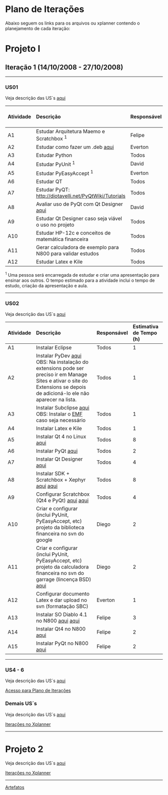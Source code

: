 # Plano de Iterações #


Abaixo seguem os links para os arquivos ou xplanner contendo o planejamento de cada iteração:

# Projeto I #

## Iteração 1 (14/10/2008 - 27/10/2008) ##


---

### US01 ###

Veja descrição das US´s [aqui](userStories.md)

| Atividade | Descrição | Responsável | Estimativa de Tempo (h) |
|:----------|:----------|:------------|:------------------------|
| A1        | Estudar Arquitetura Maemo e Scratchbox <sup>1</sup> | Felipe      | 3                       |
| A2        | Estudar como fazer um .deb [aqui](http://home.cfl.rr.com/genecash/nokia/making_packages.html) | Everton     | 3                       |
| A3        | Estudar Python | Todos       | 16                      |
| A4        | Estudar PyUnit <sup>1</sup> | David       | 3                       |
| A5        | Estudar PyEasyAccept <sup>1</sup> | Everton     | 3                       |
| A6        | Estudar QT | Todos       | 8                       |
| A7        | Estudar PyQT: http://diotavelli.net/PyQtWiki/Tutorials| Todos       | 16                      |
| A8        | Avaliar uso de PyQt com Qt Designer [aqui](http://www.diotavelli.net/PyQtWiki/Creating_GUI_Applications_with_PyQt_and_Qt_Designer) | David       | 4                       |
| A9        | Estudar Qt Designer caso seja viável o uso no projeto | Todos       | 8                       |
| A10       | Estudar HP-12c e conceitos de matemática financeira | Todos       | 8                       |
| A11       | Gerar calculadora de exemplo para N800 para validar estudos | Todos       | 12                      |
| A12       | Estudar Latex e Kile | Todos       | 4                       |

<sup>1</sup> Uma pessoa será encarregada de estudar e criar uma apresentação para ensinar aos outros. O tempo estimado para a atividade inclui o tempo de estudo, criação da apresentação e aula.


---

### US02 ###

Veja descrição das US´s [aqui](userStories.md)

| Atividade | Descrição | Responsável | Estimativa de Tempo (h) |
|:----------|:----------|:------------|:------------------------|
| A1        | Instalar Eclipse | Todos       | 1                       |
| A2        | Instalar PyDev [aqui](http://pydev.sourceforge.net/) OBS: Na instalação do extensions pode ser preciso ir em Manage Sites e ativar o site do Extensions se depois de adicioná-lo ele não aparecer na lista. | Todos       | 1                       |
| A3        | Instalar Subclipse [aqui](http://subclipse.tigris.org/) OBS: Instalar o [EMF](http://www.eclipse.org/downloads/download.php?file=/modeling/emf/emf/downloads/drops/2.4.1/R200808251517/emf-sdo-xsd-SDK-2.4.1.zip) caso seja necessário | Todos       | 1                       |
| A4        | Instalar Latex e Kile | Todos       | 1                       |
| A5        | Instalar Qt 4 no Linux [aqui](http://flaviofabricio.blogspot.com/2008/08/tutorial-programando-para-qt-usando.html) | Todos       | 8                       |
| A6        | Instalar PyQt [aqui](http://wiki.python.org/moin/PyQt4) | Todos       | 2                       |
| A7        | Instalar Qt Designer [aqui](http://flaviofabricio.blogspot.com/2008/08/tutorial-programando-para-qt-usando.html) | Todos       | 4                       |
| A8        | Instalar SDK + Scratchbox + Xephyr [aqui](http://maemo.org/development/sdks/maemo-4-1-diablo-sdk/) [aqui](http://tablets-dev.nokia.com/4.1/INSTALL.txt) | Todos       | 8                       |
| A9        | Configurar Scratchbox (Qt4 e PyQt) [aqui](http://qt4.garage.maemo.org/) [aqui](http://pyqt.garage.maemo.org/) | Todos       | 4                       |
| A10       | Criar e configurar (inclui PyUnit, PyEasyAccept, etc) projeto da biblioteca financeira no svn do google | Diego       | 2                       |
| A11       | Criar e configurar (inclui PyUnit, PyEasyAccept, etc) projeto da calculadora financeira no svn do garrage (lincença BSD) [aqui](https://garage.maemo.org/) | Diego       | 2                       |
| A12       | Configurar documento Latex e dar upload no svn (formatação SBC) | Everton     | 1                       |
| A13       | Instalar SO Diablo 4.1 no N800 [aqui](http://maemo.org/development/sdks/maemo-4-1-diablo-sdk/) [aqui](http://fosswire.com/2007/12/30/n800-users-flash-to-os2008/) | Felipe      | 3                       |
| A14       | Instalar Qt4 no N800 [aqui](http://qt4.garage.maemo.org/) | Felipe      | 2                       |
| A15       | Instalar PyQt no N800 [aqui](http://pyqt.garage.maemo.org/) | Felipe      | 2                       |



---

### US4 - 6 ###

Veja descrição das US´s [aqui](userStories.md)

[Acesso para Plano de Iterações](http://spreadsheets.google.com/pub?key=pBp8Asq7_3isouOd6R-9ZVw)

### Demais US´s ###

Veja descrição das US´s [aqui](userStories.md)

[Iterações no Xplanner](http://les.dsc.ufcg.edu.br:8080/xplanner/do/login)

---


# Projeto 2 #

Veja descrição das US´s [aqui](userStories.md)

[Iterações no Xplanner](http://les.dsc.ufcg.edu.br:8080/xplanner/do/login)



---

[Artefatos](artefatos.md)